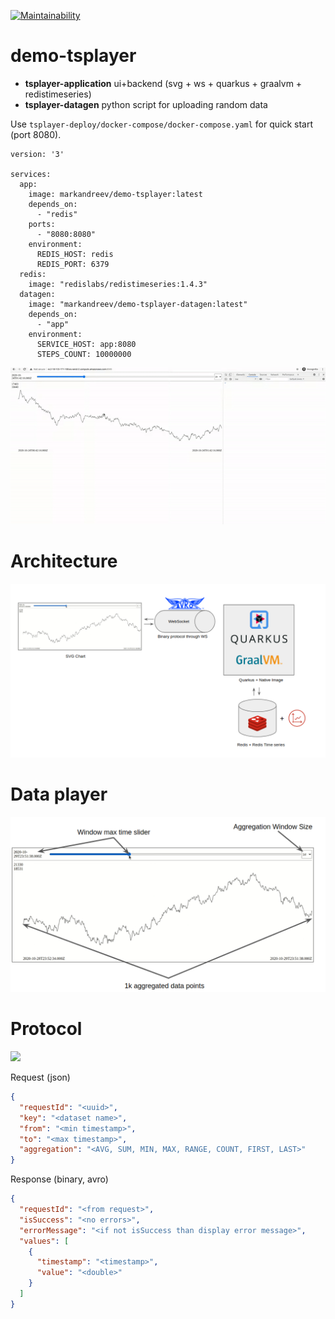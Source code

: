 [![Maintainability](https://api.codeclimate.com/v1/badges/f3bb0d15d028021493df/maintainability)](https://codeclimate.com/github/mrk-andreev/demo-tsplayer/maintainability)

# demo-tsplayer

- **tsplayer-application** ui+backend (svg + ws + quarkus + graalvm + redistimeseries)
- **tsplayer-datagen** python script for uploading random data

Use `tsplayer-deploy/docker-compose/docker-compose.yaml` for quick start (port 8080). 

```
version: '3'

services:
  app:
    image: markandreev/demo-tsplayer:latest
    depends_on:
      - "redis"
    ports:
      - "8080:8080"
    environment:
      REDIS_HOST: redis
      REDIS_PORT: 6379
  redis:
    image: "redislabs/redistimeseries:1.4.3"
  datagen:
    image: "markandreev/demo-tsplayer-datagen:latest"
    depends_on:
      - "app"
    environment:
      SERVICE_HOST: app:8080
      STEPS_COUNT: 10000000
```

[![Video](tsplayer-assets/player-example.gif)](https://www.youtube.com/watch?v=cIc6v9Pygyg)


# Architecture
![](tsplayer-assets/preview.png)

# Data player
![](tsplayer-assets/preview-player.png)

# Protocol

![](tsplayer-assets/preview-protocol.gif)

Request (json)
```json
{
  "requestId": "<uuid>",
  "key": "<dataset name>",
  "from": "<min timestamp>",
  "to": "<max timestamp>",
  "aggregation": "<AVG, SUM, MIN, MAX, RANGE, COUNT, FIRST, LAST>"
}
```
Response (binary, avro)
```json
{
  "requestId": "<from request>",
  "isSuccess": "<no errors>",
  "errorMessage": "<if not isSuccess than display error message>",
  "values": [
    {
      "timestamp": "<timestamp>",
      "value": "<double>"
    } 
  ]
}
```
